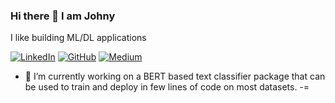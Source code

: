 ### Hi there 👋 I  am Johny

I like building ML/DL applications

[![LinkedIn](https://img.shields.io/badge/Linkedin-Johny%20Jose-%230077b5)](https://www.linkedin.com/in/johny-jose-2196a1a9/)
[![GitHub](https://img.shields.io/badge/Github-johnymephisto-black)](https://github.com/johnymephisto)
[![Medium](https://img.shields.io/badge/Medium-johnymephisto-grey)](https://medium.com/@johnymephisto)



- 🔭 I’m currently working on a BERT based text classifier package that can be used to train and deploy in few lines of code on most datasets.
-=
